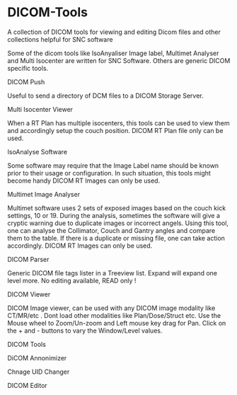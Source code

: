 # DICOM-Tools
A collection of DICOM tools for viewing and editing Dicom files and other collections helpful for SNC software

Some of the dicom tools like IsoAnyaliser Image label, Multimet Analyser and Multi Isocenter are written for SNC Software. Others are generic DICOM specific tools.

DICOM Push

Useful to send a directory of DCM files to a DICOM Storage Server.

Multi Isocenter Viewer

When a RT Plan has multiple isocenters, this tools can be used to view them and accordingly setup the couch position.
DICOM RT Plan file only can be used.

IsoAnalyse Software

Some software may require that the Image Label name should be known prior to their usage or configuration. In such situation, this tools might become handy
DICOM RT Images can only be used.


Multimet Image Analyser

Multimet software uses 2 sets of exposed images based on the couch kick settings, 10 or 19. During the analysis, sometimes the software will give a cryptic warning due to duplicate images or incorrect angels. Using this tool, one can analyse the Collimator, Couch and Gantry angles and compare them to the table. If there is a duplicate or missing file, one can take action accordingly.
DICOM RT Images can only be used.


DICOM Parser

Generic DICOM file tags lister in a Treeview list. Expand will expand one level more. No editing available, READ only !


DICOM Viewer

DICOM Image viewer, can be used with any DICOM image modality like CT/MR/etc . Dont load other modalities like Plan/Dose/Struct etc. Use the Mouse wheel to Zoom/Un-zoom and Left mouse key drag for Pan. Click on the + and - buttons to vary the Window/Level values.


DICOM Tools

DiCOM Annonimizer


Chnage UID Changer


DICOM Editor




